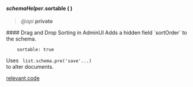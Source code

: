 #### _schemaHelper_.sortable (  )  
> _@api_ **private**   

<div class="code-header"> 
#### Drag and Drop Sorting in AdminUI
Adds a hidden field `sortOrder` to the schema.  
</div><pre class=" language-javascript"><code class="language-javascript">    sortable: true </code></pre>

Uses <code class="default-value"> list.schema.pre('save'...) </code>to alter documents.

<div class="code-header addGitHubLink" data-file="lib/schemaPlugins/sortable.js"><a href="#" class="loadCode">relevant code</a></div><pre class=" language-javascript hideCode api"></pre> 
